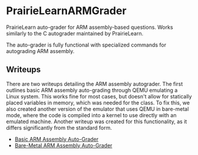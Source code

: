 
# PrairieLearnARMGrader

PrairieLearn auto-grader for ARM assembly-based questions. Works similarly to the C autograder maintained by PrairieLearn.

The auto-grader is fully functional with specialized commands for autograding ARM assembly.

## Writeups

There are two writeups detailing the ARM assembly autograder. The first outlines basic ARM assembly auto-grading through QEMU emulating a Linux system. This works fine for most cases, but doesn't allow for statically placed variables in memory, which was needed for the class. To fix this, we also created another version of the emulator that uses QEMU in bare-metal mode, where the code is compiled into a kernel to use directly with an emulated machine. Another writeup was created for this functionality, as it differs significantly from the standard form.

* [Basic ARM Assembly Auto-Grader](https://git.ece.iastate.edu/class/ece-prairielearn-documentation/-/blob/main/sdmay24-33/writeups/pdf/PrairieLearn%20QEMU%20ARM%20Autograder%20Writeup.pdf?ref_type=heads)
* [Bare-Metal ARM Assembly Auto-Grader](https://git.ece.iastate.edu/class/ece-prairielearn-documentation/-/blob/main/sdmay24-33/writeups/pdf/PrairieLearn%20QEMU%20ARM%20Bare-Metal%20Autograder%20Writeup.pdf?ref_type=heads)
